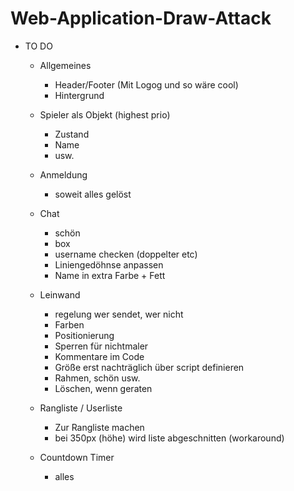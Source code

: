 # Web-Application-Draw-Attack
* TO DO

    * Allgemeines
        * Header/Footer (Mit Logog und so wäre cool)
        * Hintergrund
        
    * Spieler als Objekt (highest prio)
        * Zustand
        * Name
        * usw.
        
    * Anmeldung
        * soweit alles gelöst
    
    * Chat
        * schön
        * box
        * username checken (doppelter etc)
        * Liniengedöhnse anpassen
        * Name in extra Farbe + Fett
        
    * Leinwand
        * regelung wer sendet, wer nicht
        * Farben
        * Positionierung
        * Sperren für nichtmaler
        * Kommentare im Code
        * Größe erst nachträglich über script definieren
        * Rahmen, schön usw.
        * Löschen, wenn geraten
        
    * Rangliste / Userliste
        * Zur Rangliste machen
        * bei 350px (höhe) wird liste abgeschnitten (workaround)
    
    * Countdown Timer
        * alles
        